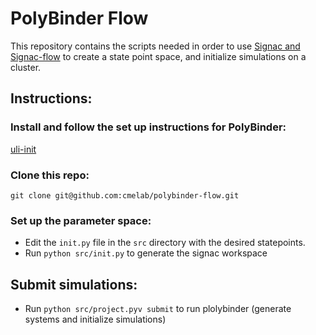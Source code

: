 # PolyBinder Flow 

This repository contains the scripts needed in order to use [Signac and Signac-flow](https://docs.signac.io/en/latest/) to create a state point space, and initialize simulations on a cluster.

## Instructions:

### Install and follow the set up instructions for PolyBinder:

[uli-init](https://github.com/cmelab/polybinder)

### Clone this repo:

`git clone git@github.com:cmelab/polybinder-flow.git`

### Set up the parameter space:  
- Edit the `init.py` file in the `src` directory with the desired statepoints.
- Run `python src/init.py` to generate the signac workspace

## Submit simulations:
- Run `python src/project.pyv submit` to run plolybinder (generate systems and initialize simulations)


